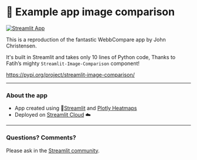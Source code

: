 # 🔭 Example app image comparison


[![Streamlit App](https://static.streamlit.io/badges/streamlit_badge_black_white.svg)](https://cohort.streamlitapp.com/)

This is a reproduction of the fantastic WebbCompare app by John Christensen. 

It's built in Streamlit and takes only 10 lines of Python code, Thanks to Fatih’s mighty `Streamlit-Image-Comparison` component!

https://pypi.org/project/streamlit-image-comparison/

---
### About the app

- App created using 🎈[Streamlit](https://streamlit.io/) and [Plotly Heatmaps](https://plotly.com/python/heatmaps/)
- Deployed on [Streamlit Cloud](https://streamlit.io/cloud) ☁️
---
### Questions? Comments?

Please ask in the [Streamlit community](https://discuss.streamlit.io).

